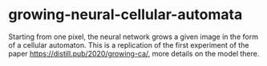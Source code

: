 # growing-neural-cellular-automata
Starting from one pixel, the neural network grows a given image in the form of a cellular automaton. This is a replication of the first experiment of the paper https://distill.pub/2020/growing-ca/, more details on the model there.
